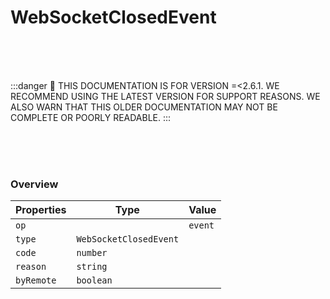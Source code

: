 # WebSocketClosedEvent

<br/><br/><br/>

:::danger
🚨 THIS DOCUMENTATION IS FOR VERSION =\<2.6.1. WE RECOMMEND USING THE LATEST VERSION FOR SUPPORT REASONS. WE ALSO WARN THAT THIS OLDER DOCUMENTATION MAY NOT BE COMPLETE OR POORLY READABLE.
:::

<br/><br/><br/>

### Overview

| Properties | Type                   | Value   |
| ---------- | ---------------------- | ------- |
| `op`       |                        | `event` |
| `type`     | `WebSocketClosedEvent` |         |
| `code`     | `number`               |         |
| `reason`   | `string`               |         |
| `byRemote` | `boolean`              |         |
